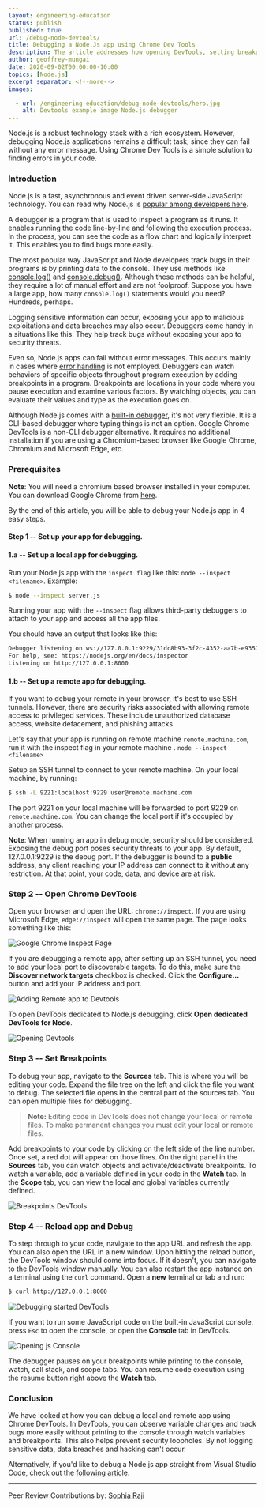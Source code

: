 ```yaml
---
layout: engineering-education
status: publish
published: true
url: /debug-node-devtools/
title: Debugging a Node.Js app using Chrome Dev Tools
description: The article addresses how opening DevTools, setting breakpoints, and restarting app instances is helpful for debugging. Since Node.js apps can fail without error messages.
author: geoffrey-mungai
date: 2020-09-02T00:00:00-10:00
topics: [Node.js]
excerpt_separator: <!--more-->
images:

  - url: /engineering-education/debug-node-devtools/hero.jpg
    alt: Devtools example image Node.js debugger
---
```

Node.js is a robust technology stack with a rich ecosystem. However, debugging Node.js applications remains a difficult task, since they can fail without any error message. Using Chrome Dev Tools is a simple solution to finding errors in your code.
<!--more-->

### Introduction
Node.js is a fast, asynchronous and event driven server-side JavaScript technology. You can read why Node.js is [popular among developers here](https://www.section.io/engineering-education/why-node-js-is-popular/).

A debugger is a program that is used to inspect a program as it runs. It enables running the code line-by-line and following the execution process. In the process, you can see the code as a flow chart and logically interpret it. This enables you to find bugs more easily.

The most popular way JavaScript and Node developers track bugs in their programs is by printing data to the console. They use methods like [console.log()](https://developer.mozilla.org/en-US/docs/Web/API/Console/log) and [console.debug()](https://developer.mozilla.org/en-US/docs/Web/API/Console/debug). Although these methods can be helpful, they require a lot of manual effort and are not foolproof. Suppose you have a large app, how many `console.log()` statements would you need? Hundreds, perhaps.

Logging sensitive information can occur, exposing your app to malicious exploitations and data breaches may also occur. Debuggers come handy in a situations like this. They help track bugs without exposing your app to security threats.

Even so, Node.js apps can fail without error messages. This occurs mainly in cases where [error handling](https://nodejs.dev/learn/error-handling-in-nodejs) is not employed. Debuggers can watch behaviors of specific objects throughout program execution by adding breakpoints in a program. Breakpoints are locations in your code where you pause execution and examine various factors. By watching objects, you can evaluate their values and type as the execution goes on.

Although Node.js comes with a [built-in debugger](https://nodejs.org/api/debugger.html), it's not very flexible. It is a CLI-based debugger where typing things is not an option. Google Chrome DevTools is a non-CLI debugger alternative. It requires no additional installation if you are using a Chromium-based browser like Google Chrome, Chromium and Microsoft Edge, etc.

### Prerequisites
**Note**: You will need a chromium based browser installed in your computer. You can download Google Chrome from [here](https://www.google.com/chrome/).

By the end of this article, you will be able to debug your Node.js app in 4 easy steps.

#### Step 1 -- Set up your app for debugging.

#### 1.a -- Set up a local app for debugging.
Run your Node.js app with the `inspect flag` like this: `node --inspect <filename>`. Example:

```bash
$ node --inspect server.js
```
 Running your app with the `--inspect` flag allows third-party debuggers to attach to your app and access all the app files.

You should have an output that looks like this:

```bash
Debugger listening on ws://127.0.0.1:9229/31dc8b93-3f2c-4352-aa7b-e9357bbabccc
For help, see: https://nodejs.org/en/docs/inspector
Listening on http://127.0.0.1:8000
```

#### 1.b -- Set up a remote app for debugging.
If you want to debug your remote in your browser, it's best to use SSH tunnels. However, there are security risks associated with allowing remote access to privileged services. These include unauthorized database access, website defacement, and phishing attacks.

Let's say that your app is running on remote machine `remote.machine.com`, run it with the inspect flag in your remote machine . `node --inspect <filename>`

Setup an SSH tunnel to connect to your remote machine. On your local machine, by running:

```bash
$ ssh -L 9221:localhost:9229 user@remote.machine.com
```

The port 9221 on your local machine will be forwarded to port 9229 on `remote.machine.com`.  You can change the local port if it's occupied by another process.

**Note**: When running an app in debug mode, security should be considered. Exposing the debug port poses security threats to your app. By default, 127.0.0.1:9229 is the debug port. If the debugger is bound to a **public** address, any client reaching your IP address can connect to it without any restriction. At that point, your code, data, and device are at risk.

### Step 2 -- Open Chrome DevTools
Open your browser and open the URL: `chrome://inspect`. If you are using Microsoft Edge, `edge://inspect` will open the same page. The page looks something like this:

![Google Chrome Inspect Page](/engineering-education/debug-node-devtools/inspect.jpg)

If you are debugging a remote app, after setting up an SSH tunnel, you need to add your local port to discoverable targets. To do this, make sure the **Discover network targets** checkbox is checked. Click the **Configure...** button and add your IP address and port.

![Adding Remote app to Devtools](/engineering-education/debug-node-devtools/add-to-localhost.gif)

To open DevTools dedicated to Node.js debugging, click **Open dedicated DevTools for Node**.

![Opening Devtools](/engineering-education/debug-node-devtools/open-dev-tools.gif)

### Step 3 -- Set Breakpoints
To debug your app, navigate to the **Sources** tab. This is where you will be editing your code. Expand the file tree on the left and click the file you want to debug. The selected file opens in the central part of the sources tab. You can open multiple files for debugging.

> **Note:** Editing code in DevTools does not change your local or remote files. To make permanent changes you must edit your local or remote files.

Add breakpoints to your code by clicking on the left side of the line number. Once set, a red dot will appear on those lines. On the right panel in the **Sources** tab,  you can watch objects and activate/deactivate breakpoints. To watch a variable, add a variable defined in your code in the **Watch** tab. In the **Scope** tab, you can view the local and global variables currently defined.

![Breakpoints DevTools](/engineering-education/debug-node-devtools/node-devtools-breakpoints.jpg)

### Step 4 -- Reload app and Debug
To step through to your code, navigate to the app URL and refresh the app. You can also open the URL in a new window. Upon hitting the reload button, the DevTools window should come into focus. If it doesn't, you can navigate to the DevTools window manually. You can also restart the app instance on a terminal using the `curl` command. Open a **new** terminal or tab and run:

```bash
$ curl http://127.0.0.1:8000
```  

![Debugging started DevTools](/engineering-education/debug-node-devtools/node-devtools-debug-started.jpg)

If you want to run some JavaScript code on the built-in JavaScript console, press `Esc` to open the console, or open the **Console** tab in DevTools.

![Opening js Console](/engineering-education/debug-node-devtools/launch-js-console.gif)

The debugger pauses on your breakpoints while printing to the console, watch, call stack, and scope tabs. You can resume code execution using the resume button right above the **Watch** tab.

### Conclusion
We have looked at how you can debug a local and remote app using Chrome DevTools. In DevTools, you can observe variable changes and track bugs more easily without printing to the console through watch variables and breakpoints. This also helps prevent security loopholes. By not logging sensitive data, data breaches and hacking can't occur.

Alternatively, if you'd like to debug a Node.js app straight from Visual Studio Code, check out the [following article](/engineering-education/debug-nodejs-vscode/).

---
Peer Review Contributions by: [Sophia Raji](/engineering-education/authors/sophia-raji/)
